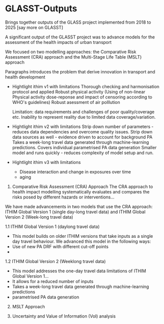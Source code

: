 # GLASST-Outputs
Brings together outputs of the GLASS project implemented from 2018 to 2025 [say more on GLASST]

A significant output of the GLASST project was to advance models for the assessment of the health impacts of urban transport

We focused on two modelling approaches: the Comparative Risk Assessment (CRA) approach and the Multi-Stage Life Table (MSLT) approach

Paragraphs introduces the problem that derive innovation in transport and health development
- Hightlight ithim v1 with limitations
  Thorough checking and harmonisation protocol and applied
  Robust physical activity (Using of non-linear Physical activity dose-reponse and impact of censoring according to WHO's guidelines)
  Robust asessment of air polllution  

  Limitation: data requirements and challenges of poor quality/coverage etc. Inability to represent reality due to limited data coverage/variation.
  
- Hightlight ithim v2 with limitations
  Strip down number of parameters - reduces data dependencies and overcome quality issues.
  Strip down data sources as well - evidence driven to account for background PA
  Takes a week-long travel data generated through machine-learning predictions. Covers individual
  parametrised PA data generation
  Smaller model and runs quickly - reduces complexity of model setup and run.
  
  
- Hightlight ithim v3 with limitations
  - Disease interaction and change in exposures over time
  - aging

1. Comparative Risk Assessment (CRA) Approach
The CRA approach to health impact modelling systematically evaluates and compares the risks posed by different hazards or interventions...

We have made advancements in two models that use the CRA approach: ITHIM Global Version 1 (single day-long travel data) and ITHIM Global Version 2 (Week-long travel data)

1.1 ITHIM Global Version 1 (daylong travel data)
- This model builds on older ITHIM versions that take inputs as a single day travel behaviour. We advanced this model in the following ways:
 - Use of new PA DRF with different cut-off points 
 - 
	
1.2 ITHIM Global Version 2 (Weeklong travel data)
- This model addresses the one-day travel data limitations of ITHIM Global Version 1...
 - It allows for a reduced number of inputs
 - Takes a week-long travel data generated through machine-learning predictions
 - parametrised PA data generation   

2. MSLT Approach

3. Uncertainty and Value of Information (VoI) analysis
